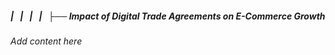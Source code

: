 ##### |   |   |   |   ├── Impact of Digital Trade Agreements on E-Commerce Growth

*Add content here*